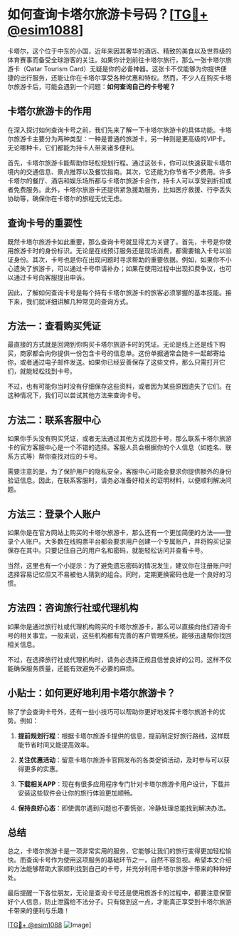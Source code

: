 # 如何查询卡塔尔旅游卡号码？[[TG💪+ @esim1088](https://t.me/s/esim1088)]

卡塔尔，这个位于中东的小国，近年来因其奢华的酒店、精致的美食以及世界级的体育赛事而备受全球游客的关注。如果你计划前往卡塔尔旅行，那么一张卡塔尔旅游卡（Qatar Tourism Card）无疑是你的必备神器。这张卡不仅能够为你提供便捷的出行服务，还能让你在卡塔尔享受各种优惠和特权。然而，不少人在购买卡塔尔旅游卡后，可能会遇到一个问题：**如何查询自己的卡号呢？**

## 卡塔尔旅游卡的作用

在深入探讨如何查询卡号之前，我们先来了解一下卡塔尔旅游卡的具体功能。卡塔尔旅游卡主要分为两种类型：一种是普通的旅游卡，另一种则是更高级的VIP卡。无论哪种卡，它们都能为持卡人带来诸多便利。

首先，卡塔尔旅游卡能帮助你轻松规划行程。通过这张卡，你可以快速获取卡塔尔境内的交通信息、景点推荐以及餐饮指南。其次，它还能为你节省不少费用。许多卡塔尔的餐厅、酒店和娱乐场所都与卡塔尔旅游卡合作，持卡人可以享受到折扣或者免费服务。此外，卡塔尔旅游卡还提供紧急援助服务，比如医疗救援、行李丢失协助等，确保你在卡塔尔的旅程无忧无虑。

## 查询卡号的重要性

既然卡塔尔旅游卡如此重要，那么查询卡号就显得尤为关键了。首先，卡号是你使用旅游卡时的身份标识。无论是在线预订服务还是现场消费，都需要输入卡号以验证身份。其次，卡号也是你在出现问题时寻求帮助的重要依据。例如，如果你不小心遗失了旅游卡，可以通过卡号申请补办；如果在使用过程中出现扣费争议，也可以通过卡号向客服提出申诉。

因此，了解如何查询卡号是每个持有卡塔尔旅游卡的旅客必须掌握的基本技能。接下来，我们就详细讲解几种常见的查询方式。

## 方法一：查看购买凭证

最直接的方式就是回溯到你购买卡塔尔旅游卡时的凭证。无论是线上还是线下购买，商家都会向你提供一份包含卡号的信息单。这份单据通常会随卡一起邮寄给你，或者通过电子邮件发送。如果你已经妥善保存了这些文件，那么只需打开它们，就能轻松找到卡号。

不过，也有可能你当时没有仔细保存这些资料，或者因为某些原因遗失了它们。在这种情况下，我们可以尝试其他方法来查询卡号。

## 方法二：联系客服中心

如果你手头没有购买凭证，或者无法通过其他方式找回卡号，那么联系卡塔尔旅游卡的官方客服中心是一个不错的选择。客服人员会根据你的个人信息（如姓名、联系方式等）帮你查找对应的卡号。

需要注意的是，为了保护用户的隐私安全，客服中心可能会要求你提供额外的身份验证信息。因此，在联系客服时，请务必准备好相关的证明材料，以便顺利解决问题。

## 方法三：登录个人账户

如果你是在官方网站上购买的卡塔尔旅游卡，那么还有一个更加简便的方法——登录个人账户。大多数在线购票平台都会要求用户创建一个专属账户，并将购买记录保存在其中。只要记住自己的用户名和密码，就能轻松访问并查看卡号。

当然，这里也有一个小提示：为了避免遗忘密码的情况发生，建议你在注册账户时选择容易记忆但又不易被他人猜到的组合。同时，定期更换密码也是一个良好的习惯。

## 方法四：咨询旅行社或代理机构

如果你是通过旅行社或代理机构购买的卡塔尔旅游卡，那么可以直接向他们咨询卡号的相关事宜。一般来说，这些机构都有完善的客户管理系统，能够迅速帮你找回相关信息。

不过，在选择旅行社或代理机构时，请务必选择正规且信誉良好的公司。这样不仅能确保服务质量，还能有效避免不必要的麻烦。

## 小贴士：如何更好地利用卡塔尔旅游卡？

除了学会查询卡号外，还有一些小技巧可以帮助你更好地发挥卡塔尔旅游卡的优势。例如：

1. **提前规划行程**：根据卡塔尔旅游卡提供的信息，提前制定好旅行路线，这样既能节省时间又能提高效率。
   
2. **关注优惠活动**：留意卡塔尔旅游卡官网发布的各类促销活动，及时参与可以获得更多的实惠。

3. **下载相关APP**：现在有很多应用程序专门针对卡塔尔旅游卡用户设计，下载并安装这些软件会让你的旅行体验更加顺畅。

4. **保持良好心态**：即使偶尔遇到问题也不要慌张，冷静处理总能找到解决办法。

## 总结

总之，卡塔尔旅游卡是一项非常实用的服务，它能够让我们的旅行变得更加轻松愉快。而查询卡号作为使用这项服务的基础环节之一，自然不容忽视。希望本文介绍的方法能够帮助大家顺利找到自己的卡号，并充分利用卡塔尔旅游卡带来的种种好处。

最后提醒一下各位朋友，无论是查询卡号还是使用旅游卡的过程中，都要注意保管好个人信息，防止泄露给不法分子。只有做到这一点，才能真正享受到卡塔尔旅游卡带来的便利与乐趣！

[[TG💪+ @esim1088](https://t.me/s/esim1088) ![Image](https://i.postimg.cc/4NQfJmqS/Snipaste-2025-05-13-00-14-12.png)]